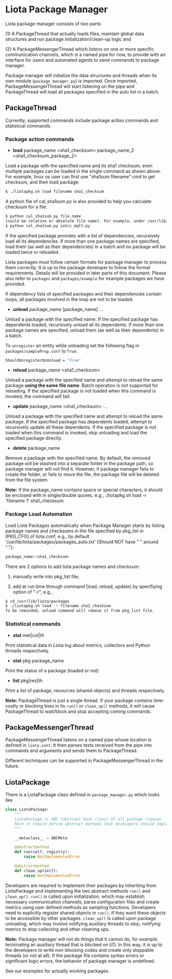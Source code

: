 # Liota Package Manager
Liota package manager consists of two parts:

(1) A PackageThread that actually loads files, maintain global data structures and run package initialization/clean-up logic and

(2) A PackageMessengerThread which listens on one or more specific communication channels, which is a named pipe for now, to provide with an interface for users and automated agents to send commands to package manager.

Package manager will initialize the data structures and threads when its own module (`package_manager.py`) is imported. Once imported, PackageMessengerThread will start listening on the pipe and PackageThread will load all packages specified in the auto list in a batch.

## PackageThread

Currently, supported commands include package action commands and statistical commands.

### Package action commands

* **load** package_name <sha1_checksum> package_name_2 <sha1_checksum_package_2>

Load a package with the specified name and its sha1 checksum, even multiple packages can be loaded in the single command as shown above. For example, linux os user can first use "sha1sum filename" cmd to get checksum, and then load package:

```bash
$ ./liotapkg.sh load filename sha1_checksum
```

A python file of cal_sha1sum.py is also provided to help you calculate checksum for a file:

```bash
$ python cal_sha1sum.py file_name
(could be relative or absolute file name). For example, under /usr/lib/liota/packages,
$ python cal_sha1sum.py iotcc_mqtt.py
```

If the specified package provides with a list of dependencies, recursively load all its dependencies. If more than one package names are specified, load them (as well as their dependencies) in a batch and no package will be loaded twice or reloaded.

Liota packages must follow certain formats for package manager to process them correctly. It is up to the package developer to follow the format requirements. Details will be provided in later parts of this document. Please also refer to `packages` and `packages/example` for example packages we have provided.


If dependency lists of specified packages and their dependencies contain loops, all packages involved in the loop are not to be loaded.

* **unload** package_name [package_name] ...

Unload a package with the specified name. If the specified package has dependents loaded, recursively unload all its dependents. If more than one package names are specified, unload them (as well as their dependents) in a batch.

To `unregister` an entity while unloading set the following flag in `packages/sampleProp.conf` to `True`:

```bash
ShouldUnregisterOnUnload = "True"
```

* **reload** package_name <sha1_checksum>

Unload a package with the specified name and attempt to reload the same package **using the same file name**. Batch operation is not supported for reloading. If the specified package is not loaded when this command is invoked, the command will fail.

* **update** package_name <sha1_checksum> ...

Unload a package with the specified name and attempt to reload the same package. If the specified package has dependents loaded, attempt to recursively update all these dependents. If the specified package is not loaded when this command is invoked, skip unloading and load the specified package directly.

* **delete** package_name

Remove a package with the specified name. By default, the removed package will be stashed into a separate folder in the package path, so package manager will not find it. However, if package manager fails to create the folder, or fails to move the file, the package file will be deleted from the file system.

**Note:** If the package_name contains space or special characters, it should be enclosed with in single/double quotes.
e.g., ./liotapkg.sh load -r 'filename 1' sha1_checksum

### Package Load Automation

Load Liota Packages automatically when Package Manager starts by listing package names and checksums in the file specified by pkg_list in [PKG_CFG] of liota.conf, e.g., by default '/usr/lib/liota/packages/packages_auto.txt' (Should NOT have " " around ":"):

```bash
package_name:<sha1_checksum>
```

There are 2 options to add liota package names and checksum:

1. manually write into pkg_list file;

2. add at run time through command [load, reload, update] by specifiying option of "-r", e.g.,

```bash
$ cd /usr/lib/liota/packages
$ ./liotapkg.sh load -r filename sha1_checksum
To be reminded, unload command will remove it from pkg_list file.
```

### Statistical commands

* **stat** met|col|th

Print statistical data in Liota log about metrics, collectors and Python threads respectively.

* **stat** pkg package_name

Print the status of a package (loaded or not)

* **list** pkg|res|th

Print a list of package, resources (shared objects) and threads respectively.

**Note:** PackageThread is just a single thread. If your package contains time-costly or blocking lines in its `run()` or `clean_up()` methods, it will cause PackageThread to wait/block and stop accepting coming commands.

## PackageMessengerThread

PackageMessengerThread listens on a named pipe whose location is defined in `liota.conf`. It then parses texts received from the pipe into commands and arguments and sends them to PackageThread.

Different techniques can be supported in PackageMessengerThread in the future.

## LiotaPackage

There is a LiotaPackage class defined in `package_manager.py` which looks like

```python
class LiotaPackage:
    """
    LiotaPackage is ABC (abstract base class) of all package classes.
    Here it should define abstract methods that developers should implement.
    """

    __metaclass__ = ABCMeta

    @abstractmethod
    def run(self, registry):
        raise NotImplementedError

    @abstractmethod
    def clean_up(self):
        raise NotImplementedError
```

Developers are required to implement their packages by inheriting from LiotaPackage and implementing the two abstract methods `run()` and `clean_up()`. `run()` is called upon initialization, which may establish necessary communication channels, parse configuration files and create metrics using user defined methods as sampling functions. Developers need to explicitly register shared objects in `run()`, if they want these objects to be accessible by other packages. `clean_up()` is called upon package unloading, which may involve notifying auxiliary threads to stop, notifying metrics to stop collecting and other cleaning ups.

**Note:** Package manager will not do things that it cannot do, for example, terminating an auxiliary thread that is blocked on I/O. In this way, it is up to the developers to write non-blocking codes and create only stoppable threads (or not at all). If the package file contains syntax errors or significant logic errors, the behavior of package manager is undefined.

See our examples for actually working packages.
